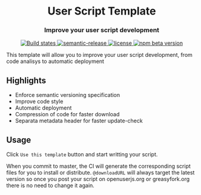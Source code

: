 <h1 align="center" style="border-bottom:none;">User Script Template</h1>
<h3 align="center">Improve your user script development</h3>
<p align="center">
  <a href="https://github.com/semantic-release/semantic-release/actions?query=workflow%3ATest+branch%3Amaster">
    <img alt="Build states" src="https://github.com/semantic-release/semantic-release/workflows/Test/badge.svg">
  </a>
  <a href="#badge">
    <img alt="semantic-release" src="https://img.shields.io/badge/%20%20%F0%9F%93%A6%F0%9F%9A%80-semantic--release-e10079.svg">
  </a>
  <a href="#badge">
    <img alt="license" src="https://img.shields.io/github/license/MrMarble/userscript-template">
  </a>
  <a href="https://www.npmjs.com/package/semantic-release">
    <img alt="npm beta version" src="https://img.shields.io/github/package-json/v/MrMarble/userscript-template">
  </a>
</p>

This template will allow you to improve your user script development, from code analisys to automatic deployment

## Highlights

- Enforce semantic versioning specification
- Improve code style
- Automatic deployment
- Compression of code for faster download
- Separata metadata header for faster update-check

## Usage

Click `Use this template` button and start writting your script.

When you commit to master, the CI will generate the corresponding script files for you to install or distribute. `@downloadURL` will always target the latest version so once you post your script on openuserjs.org or greasyfork.org there is no need to change it again.
